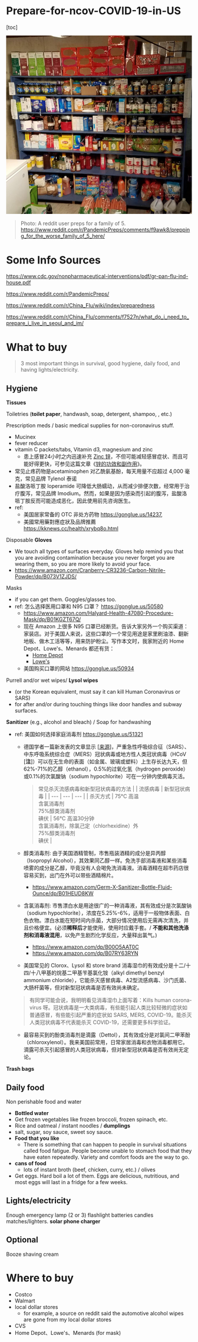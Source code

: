 # Prepare-for-ncov-COVID-19-in-US

[toc]

![](https://github.com/myt00seven/Prepare-for-ncov-COVID-19-in-US/blob/master/gfecznmjw2j41.jpg)

> Photo: A reddit user preps for a family of 5. https://www.reddit.com/r/PandemicPreps/comments/f9awk8/prepping_for_the_worse_family_of_5_here/

# Some Info Sources

https://www.cdc.gov/nonpharmaceutical-interventions/pdf/gr-pan-flu-ind-house.pdf

https://www.reddit.com/r/PandemicPreps/

https://www.reddit.com/r/China_Flu/wiki/index/preparedness

https://www.reddit.com/r/China_Flu/comments/f7527n/what_do_i_need_to_prepare_i_live_in_seoul_and_im/

# What to buy 

> 3 most important things in survival, good hygiene, daily food, and having lights/electricity.

## Hygiene

**Tissues**

Toiletries (**toilet paper**, handwash, soap, detergent, shampoo, , etc.) 

Prescription meds / basic medical supplies for non-coronavirus stuff. 
- Mucinex
- fever reducer
- vitamin C packets/tabs, Vitamin d3, magnesium and zinc
    - 患上感冒24小时之内迅速补充 [Zinc 锌](https://amzn.to/2PDLBb5)，不但可能减轻感冒症状、而且可能好得更快，可参见这篇文章《[锌的功效和副作用](https://gonglue.us/24478)》。
- 常见止疼药物是acetaminophen 对乙酰氨基酚，每天用量不应超过 4,000 毫克，常见品牌 Tylenol 泰诺
- 盐酸洛哌丁胺 loperamide 可降低大肠蠕动，从而减少排便次数，经常用于治疗腹泻，常见品牌 Imodium。然而，如果是因为感染而引起的腹泻，盐酸洛哌丁胺反而可能造成恶化，因此使用前先咨询医生。
- ref: 
    - 美国居家常备的 OTC 非处方药物 https://gonglue.us/14237, 
    - 美國常用藥對應症狀及品牌推薦 https://kknews.cc/health/xrybq8o.html

Disposable **Gloves**
- We touch all types of surfaces everyday. Gloves help remind you that you are avoiding contamination because you never forget you are wearing them, so you are more likely to avoid your face.
- https://www.amazon.com/Cranberry-CR3236-Carbon-Nitrile-Powder/dp/B073V1ZJDS/

Masks
- if you can get them. Goggles/glasses too.
- ref: 怎么选择医用口罩和 N95 口罩？ https://gonglue.us/50580
    - https://www.amazon.com/Halyard-Health-47080-Procedure-Mask/dp/B01KGZT67Q/
    - 现在 Amazon 上很多 N95 口罩已经断货。告诉大家另外一个购买渠道：家装店。对于美国人来说，这些口罩的一个常见用途是家里刷油漆、翻新地板、做木工活等等，用来防护粉尘。写作本文时，我家附近的 Home Depot、Lowe's、Menards 都还有货：
        *   [Home Depot](https://www.homedepot.com/s/n95%2520masks?NCNI-5)
        *   [Lowe's](https://www.lowes.com/search?searchTerm=n95+masks)
    * 美国购买口罩的网站 https://gonglue.us/50934


Purrell and/or wet wipes/ **Lysol wipes** 
- (or the Korean equivalent, must say it can kill Human Coronavirus or SARS)
- for after and/or during touching things like door handles and subway surfaces.

**Sanitizer** (e.g., alcohol and bleach) / Soap for handwashing
- ref: 美国如何选择家庭消毒剂 https://gonglue.us/51321
    - 德国学者一篇新发表的文章显示 \[[来源](https://www.journalofhospitalinfection.com/article/S0195-6701(20)30046-3/fulltext?mobileUi=0)\]，严重急性呼吸综合征（SARS）、中东呼吸系统综合症（MERS）冠状病毒或地方性人类冠状病毒（HCoV \[**注**\]）可以在无生命的表面（如金属、玻璃或塑料）上生存长达九天，但62%-71%的乙醇（ethanol），0.5%的过氧化氢（hydrogen peroxide）或0.1%的次氯酸钠（sodium hypochlorite）可在一分钟内使病毒灭活。
        > 常见杀灭流感病毒和新型冠状病毒的方法
        > |     | 流感病毒 | 新型冠状病毒 |
        > | --- | --- | --- |
        > | 杀灭方式 | 75°C 高温  <br>含氯消毒剂  <br>75%醇类消毒剂  <br>碘伏 | 56°C 高温30分钟  <br>含氯消毒剂，除氯己定（chlorhexidine）外  <br>75%醇类消毒剂  <br>碘伏 |
    - 醇类消毒剂: 由于美国酒精管制，市售瓶装酒精的成分是异丙醇（Isopropyl Alcohol），其效果同乙醇一样。免洗手部消毒液和某些消毒喷雾的成分是乙醇，毕竟没有人会喝免洗消毒液。消毒酒精在超市药店很容易买到，出门在外可以带些酒精棉片。
        - https://www.amazon.com/Germ-X-Sanitizer-Bottle-Fluid-Ounce/dp/B01HEUD8KW
    - 含氯消毒剂: 市售漂白水是用途很广的一种消毒液，其有效成分是次氯酸钠（sodium hypochlorite），浓度在5.25%-6%，适用于一般物体表面、白色衣物。漂白水能在短时间内杀菌，大部分情况使用后无需再次清洗，并且价格便宜。(必须**稀释后**才能使用，使用时应戴手套。/ **不能和其他洗涤剂和消毒液混用**，以免产生剧烈化学反应，大量释出氯气。)
        - https://www.amazon.com/dp/B00O5AAT0C
        - https://www.amazon.com/dp/B07RY63RYN
    

    - 美国常见的 Clorox、Lysol 和 store brand 消毒湿巾的有效成分是十二/十四/十八甲基的烷基二甲基苄基氯化铵（alkyl dimethyl benzyl ammonium chloride），它能杀灭感冒病毒、A2型流感病毒、沙门氏菌、大肠杆菌等，但对新型冠状病毒是否有效尚未确定。
    > 有同学可能会说，我明明看见消毒湿巾上面写着：Kills human corona-virus 呀。冠状病毒是一大类病毒，有些能引起人类比较轻微的症状如普通感冒，有些能引起严重的症状如 SARS, MERS, COVID-19。能杀灭人类冠状病毒不代表能杀灭 COVID-19，还需要更多科学验证。
    - 最容易买到的酚类消毒剂是滴露（Dettol），其有效成分是对氯间二甲苯酚（chloroxylenol）。我来美国前常用，日常家居消毒和衣物消毒都用它。滴露可杀灭引起感冒的人类冠状病毒，但对新型冠状病毒是否有效尚无定论。


**Trash bags**

## Daily food

Non perishable food and water
- **Bottled water**
- Get frozen vegetables like frozen broccoli, frozen spinach, etc.
- Rice and oatmeal / instant noodles / **dumplings** 
- salt, sugar, soy sauce, sweet soy sauce.
- **Food that you like**
    - There is something that can happen to people in survival situations called food fatigue. People become unable to stomach food that they have eaten repeatedly. Variety and comfort foods are the way to go.
- **cans of food**
    - lots of instant broth (beef, chicken, curry, etc.) / olives
- Get eggs. Hard boil a lot of them. Eggs are delicious, nutritious, and most eggs will last in a fridge for a few weeks.

## Lights/electricity

Enough emergency lamp (2 or 3)
flashlight
batteries
candles
matches/lighters.
**solar phone charger**

## Optional

Booze 
shaving cream

# Where to buy 

- Costco
- Walmart
- local dollar stores
  - for example, a source on reddit said the automotive alcohol wipes are gone from my local dollar stores
- CVS
- Home Depot、Lowe's、Menards (for mask)





